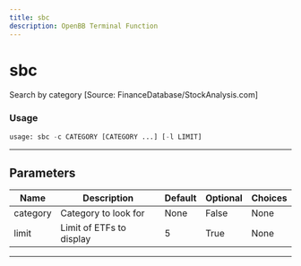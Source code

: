 ```yaml
---
title: sbc
description: OpenBB Terminal Function
---
```


# sbc

Search by category [Source: FinanceDatabase/StockAnalysis.com]

### Usage 
```python
usage: sbc -c CATEGORY [CATEGORY ...] [-l LIMIT]
```

---
## Parameters

| Name | Description | Default | Optional | Choices |
| ---- | ----------- | ------- | -------- | ------- |
| category | Category to look for | None | False | None |
| limit | Limit of ETFs to display | 5 | True | None |


---
